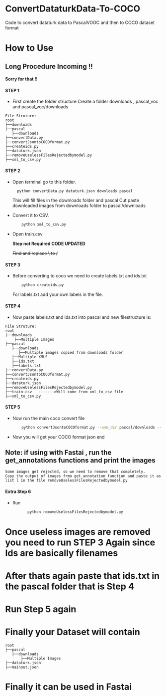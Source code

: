# ConvertDataturkData-To-COCO
Code to convert dataturk data to PascalVOOC and then to COCO dataset format


# How to Use

## Long Procedure Incoming !!
#### Sorry for that !!

#### STEP 1

- First create the folder structure
    Create a folder downloads , pascal_voc and pascal_voc/downloads
```
File Struture:
root
├──downloads
├──pascal
   ├──downloads
├──convertData.py
├──convertJsontoCOCOformat.py
├──createids.py
├──dataturk.json
├──removeUselessFilesRejectedbymodel.py
├──xml_to_csv.py
```

#### STEP 2

- Open terminal go to this folder.
  ```bash
    python convertData.py dataturk.json downloads pascal
  ```
  This will fill files in the downloads folder and pascal
  Cut paste downloaded images from downloads folder to pascal/downloads
 
- Convert it to CSV.
  ```bash
      python xml_to_csv.py
  ```
- Open train.csv

   **Step not Required CODE UPDATED**
   
   ~~Find and replace \ to /~~
   
 #### STEP 3
    
- Before converting to coco we need to create labels.txt and ids.txt
  ```bash
      python createids.py
  ```
  For labels.txt add your own labels in the file.

#### STEP 4

- Now paste labels.txt and ids.txt into pascal and new filestructure is:

```
File Struture:
root
├──downloads
    ├──Multiple Images
├──pascal
   ├──downloads
      ├──Multiple images copied from downloads folder
   ├──Multiple XMLS
   ├──ids.txt
   ├──labels.txt
├──convertData.py
├──convertJsontoCOCOformat.py
├──createids.py
├──dataturk.json
├──removeUselessFilesRejectedbymodel.py
├──train.csv   ------->Will come from xml_to_csv file
├──xml_to_csv.py
```

#### STEP 5

- Now run the main coco convert file

  ```bash
      python convertJsontoCOCOformat.py --ann_dir pascal/downloads --ann_ids pascal/ids.txt --labels pascal/labels.txt --output mainout.json
  ```
  
 - Now you will get your COCO format json end
 
 
 ## Note: if using with Fastai , run the get_annotations functions and print the images
    Some images get rejected, so we need to remove that completely.
    Copy the output of images frmo get_annotation function and paste it as list l in the file removeUselessFilesRejectedbymodel.py
#### Extra Step 6

- Run 
```bash
          python removeUselessFilesRejectedbymodel.py
```
# Once useless images are removed you need to run STEP 3 Again since Ids are basically filenames
# After thats again paste that ids.txt in the pascal folder that is Step 4
# Run Step 5 again


# Finally your Dataset will contain
```
root    
├──pascal
   ├──downloads
       ├──Multiple Images
├──dataturk.json
├──mainout.json
```

# Finally it can be used in Fastai

